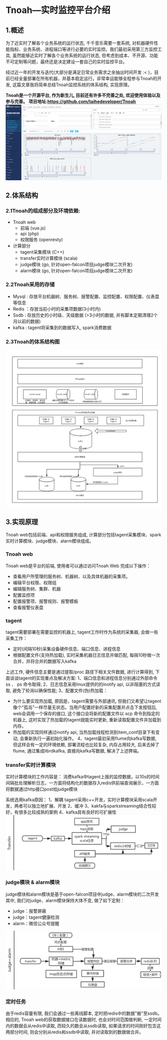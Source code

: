# Tnoah—实时监控平台介绍
## 1.概述
为了近实时了解各个业务系统的运行状态, 千千音乐需要一套系统, 对机器硬件性能指标、业务系统、进程端口等进行必要的实时监控。我们最初采用第三方监控工具, 虽然能够近实时了解各个业务系统的运行状态, 但考虑到成本、不开源、功能不可定制等问题，最终还是决定建设一套自己的实时监控平台。

经过近一年的开发与迭代(大部分是满足日常业务需求之余抽出时间开发 :< )，目前已经全量部署在所有机器，并基本稳定运行。非常幸运能够全程参与Tnoah的开发, 这篇文章我将简单总结Tnoah监控系统的体系结构, 实现原理。

__Tnoah是一个开源平台, 作为新生儿, 目前还有许多不完善之处, 欢迎使用体验以及参与完善。__
__项目地址:https://github.com/taihedeveloper/Tnoah__
![structure](img/index.png )

## 2.体系结构
### 2.1Tnoah的组成部分及环境依赖:
* Tnoah web
    * 前端 (vue.js)
    * api (php)
    * 权限服务 (openresty)
* 计算部分
    * tagent采集模块   (C++)
    * transfer实时计算模块 (scala)
    * judge模块        (go, 针对open-falcon项目judge模块二次开发)
    * alarm模块        (go, 针对open-falcon项目judge模块二次开发)

### 2.2Tnoah采用的存储
* Mysql : 存放平台机器树、服务树、报警配置、监控配置、权限配置、仪表盘等信息
* Redis ：存放当前小时的采集项数据(3小时内)
* Ssdb  : 存放历史的小时级、天级数据 (>3小时的数据, 并有脚本定期清理2个月以前的数据)
* kafka : tagent将采集到的数据写入, spark消费数据

### 2.3Tnoah的体系结构图
![structure](img/structure.png )

## 3.实现原理
Tnoah web包括前端、api和权限服务组成, 
计算部分包括tagent采集模块、spark实时计算模块、judge模块、alarm模块组成。
### Tnoah web
Tnoah web是平台的前端, 使用者可以通过访问Tnoah Web 完成以下操作：
* 查看用户所管理的服务树、机器树、以及具体机器的采集项。
* 编辑平台权限、权限组
* 编辑服务树、集群、机器
* 配置监控项
* 配置报警项、报警规则、报警模板
* 查看报警仪表盘

### tagent
tagent需要部署在需要监控的机器上, tagent工作时作为系统的采集器, 会做一些采集工作：
* 定时(间隔10秒)采集设备硬件信息、端口信息、进程信息
* 根据配置文件(支持热加载), 实时采集机器日志信息并做匹配, 每隔10秒做一次合并，并将合并的数据写入kafka

上述工作, 硬件信息主要是通过提取/proc 路径下相关文件数据, 进行计算得到, 下面谈谈tagent的实现重点及解决方案:
1、端口信息和进程信息分别通过外部命令 ss 、 ps 命令取得;
2、日志信息采用linux提供的的inotify api, 以非阻塞的方式读取, 避免了轮询以确保性能;
3、配置文件(伪)热加载： 
* 为什么要实现热加载, 原因是，tagent需要与外部通讯, 但我们又希望让tagent像个"孤岛"一样尽量无状态。当用户配置好新的采集配置并点击下发按钮后, web会调用一个保存的接口, 这个接口会将新的配置文件以 scp 命令到指定的机器上, 这时实现了热加载的tagent就能实时更新, 重新读取配置文件并加载到内存。
* 热加载的实现同样通过inotify api, 当热加载线程检测到item_conf目录下有变动, 会重新执行一遍初始化操作。
4、tagent最初采用flume向kafka写数据, 但这样会有一定的环境依赖, 部署流程也比较复杂, 内存占用较大, 后来去掉了flume, 通过集成librdkafka, 直接向kafka写数据, 解决了上述弊端。

### transfer实时计算模块
实时计算模块的工作内容是：
消费kafka中tagent上报的监控数据，以10s的时间间隔批处理解析日志，一方面将结构化的数据存入redis供前端查询展示，一方面将数据通过http接口post给judge模块

系统选用kafka原因：
1、解耦   tagent采用c++开发，实时计算模块采用scala开发，两者可以独立地扩展、开发
2、缓冲
3、kakfa与sparkstreaming结合性较好，有很多比较成熟的案例
4、kafka具有良好的可扩展性
![structure](img/transfer.png )

### judge模块 & alarm模块
judge模块和alarm模块是基于open-falcon项目中judge、alarm模块的二次开发
其中, 我们对judge、alarm模块保持大体不变, 做了如下定制：
* judge：报警屏蔽
* judge：tagent健康检测
* alarm：微信公众号提醒

![structure](img/judge.png )

### 定时任务
由于redis容量有限, 我们会通过一些离线脚本, 定时把redis中的数据"搬"至ssdb。
相应的, Tnoah web的获取数据接口在读数据时, 也会对时间范围做判断, 一定时间内的数据会从redis中读取, 而较久的数会从ssdb读取, 如果请求的时间刚好包含这两部分时间, 则会分别从redis和ssdb中读取, 并对读取到的数据做合并。




